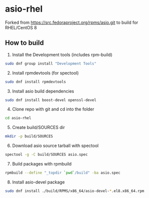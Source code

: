 # asio-rhel
Forked from https://src.fedoraproject.org/rpms/asio.git to build for RHEL/CentOS 8

## How to build
1. Install the Development tools (includes rpm-build)
```bash
sudo dnf group install "Development Tools"
```
2. Install rpmdevtools (for spectool)
```bash
sudo dnf install rpmdevtools
```
3. Install asio build dependencies
```bash
sudo dnf install boost-devel openssl-devel
```
4. Clone repo with git and cd into the folder
```bash
cd asio-rhel
```
5. Create build/SOURCES dir
```bash
mkdir -p build/SOURCES
```
6. Download asio source tarball with spectool
```bash
spectool -g -C build/SOURCES asio.spec
```
7. Build packages with rpmbuild
```bash
rpmbuild --define "_topdir `pwd`/build" -ba asio.spec
```
8. Install asio-devel package
```bash
sudo dnf install ./build/RPMS/x86_64/asio-devel-*.el8.x86_64.rpm
```
